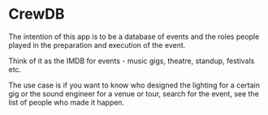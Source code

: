 # CrewDB

The intention of this app is to be a database of events and the roles
people played in the preparation and execution of the event.

Think of it as the IMDB for events - music gigs, theatre, standup, festivals etc.

The use case is if you want to know who designed the lighting for a certain gig
or the sound engineer for a venue or tour, search for the event, see the list of
people who made it happen.
